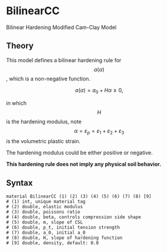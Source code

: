# BilinearCC

Bilinear Hardening Modified Cam-Clay Model

## Theory

This model defines a bilinear hardening rule for $$a(\alpha)$$, which is a non-negative function.

$$
a(\alpha)=a_0+H\alpha\ge0,
$$

in which $$H$$ is the hardening modulus, note $$\alpha=\varepsilon_p=\varepsilon_1+\varepsilon_2+\varepsilon_3$$ is the
volumetric plastic strain.

The hardening modulus could be either positive or negative.

**This hardening rule does not imply any physical soil behavior.**

## Syntax

```
material BilinearCC (1) (2) (3) (4) (5) (6) (7) (8) [9]
# (1) int, unique material tag
# (2) double, elastic modulus
# (3) double, poissons ratio
# (4) double, beta, controls compression side shape
# (5) double, m, slope of CSL
# (6) double, p_t, initial tension strength
# (7) double, a_0, initial a_0
# (8) double, H, slope of hardening function
# [9] double, density, default: 0.0
```
